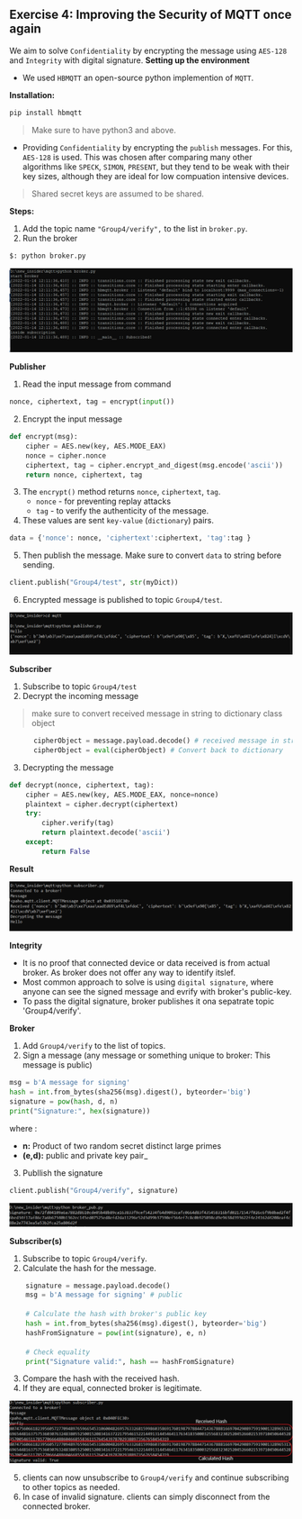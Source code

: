 ## Exercise 4: Improving the Security of MQTT once again

We aim to solve `Confidentiality` by encrypting the message using `AES-128` and `Integrity` with digital signature.
__Setting up the environment__

- We used `HBMQTT` an open-source python implemention of `MQTT`.

__Installation:__

```bash
pip install hbmqtt
```

> Make sure to have python3 and above.

- Providing `Confidentiality`  by encrypting the `publish` messages. For this, `AES-128` is used. This was chosen after comparing many other algorithms like `SPECK`, `SIMON`, `PRESENT`, but they tend to be weak with their key sizes, although they are ideal for low compuation intensive devices.

> Shared secret keys are assumed to be shared.

__Steps:__

1. Add the topic name `"Group4/verify",` to the list in `broker.py`.
2. Run the broker

```bash
$: python broker.py
```

![Broker](images/broker.PNG)

__Publisher__

1. Read the input message from command

```python
nonce, ciphertext, tag = encrypt(input())
```

2. Encrypt the input message

```python
def encrypt(msg):
    cipher = AES.new(key, AES.MODE_EAX)
    nonce = cipher.nonce
    ciphertext, tag = cipher.encrypt_and_digest(msg.encode('ascii'))
    return nonce, ciphertext, tag
```

3. The `encrypt()` method returns `nonce`, `ciphertext`, `tag`.
    - `nonce` - for preventing replay attacks
    - `tag` -  to verify the authenticity of the message.
4. These values are sent `key-value` (`dictionary`) pairs.

```python
data = {'nonce': nonce, 'ciphertext':ciphertext, 'tag':tag }
``` 
5. Then publish the message. Make sure to convert `data` to string before sending.

```python
client.publish("Group4/test", str(myDict))
```

6. Encrypted message is published to topic `Group4/test`.

![publisher](images/publisher.PNG)


__Subscriber__

1. Subscribe to topic `Group4/test`
2. Decrypt the incoming message

> make sure to convert received message in string to dictionary class object


```python
      cipherObject = message.payload.decode() # received message in string
      cipherObject = eval(cipherObject) # Convert back to dictionary
```

3. Decrypting the message

```python
def decrypt(nonce, ciphertext, tag):
    cipher = AES.new(key, AES.MODE_EAX, nonce=nonce)
    plaintext = cipher.decrypt(ciphertext) 
    try:
        cipher.verify(tag)
        return plaintext.decode('ascii')
    except:
        return False
```

__Result__

![subscriber_decrypted](images/subscriber_decrypted.PNG)


__Integrity__

- It is no proof that connected device or data received is from actual broker. As broker does not offer any way to identify itslef.
- Most common approach to solve is using `digital signature`, where anyone can see the signed message and evrify with broker's public-key.
- To pass the digital signature, broker publishes it ona sepatrate topic 'Group4/verify'. 



__Broker__

1. Add `Group4/verify` to the list of topics.
2. Sign a message (any message or something unique to broker: This message is public)

```python
msg = b'A message for signing'
hash = int.from_bytes(sha256(msg).digest(), byteorder='big')
signature = pow(hash, d, n)
print("Signature:", hex(signature))
```

where :
- __n:__ Product of two random secret distinct large primes
- __(e,d):__ public and private key pair_

3. Publlish the signature

```python
client.publish("Group4/verify", signature)
```


![broker_publisher_signature](images/broker_publisher_signature.PNG)



__Subscriber(s)__

1. Subscribe to topic `Group4/verify`.
2. Calculate the hash for the message.

```python
    signature = message.payload.decode()
    msg = b'A message for signing' # public

    # Calculate the hash with broker's public key
    hash = int.from_bytes(sha256(msg).digest(), byteorder='big') 
    hashFromSignature = pow(int(signature), e, n)

    # Check equality
    print("Signature valid:", hash == hashFromSignature)
```
3. Compare the hash with the received hash.
4. If they are equal, connected broker is legitimate.

![signature_check](images/signature_check_title.png)

5. clients can  now unsubscribe to `Group4/verify` and  continue subscribing to other topics as needed.
6. In case of invalid signature. clients can simply disconnect from the connected broker.





